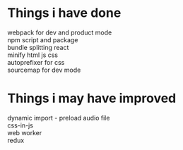 # Things i have done
webpack for dev and product mode  
npm script and package  
bundle splitting react  
minify html js css  
autoprefixer for css  
sourcemap for dev mode  
  
# Things i may have improved  
dynamic import - preload audio file  
css-in-js  
web worker  
redux